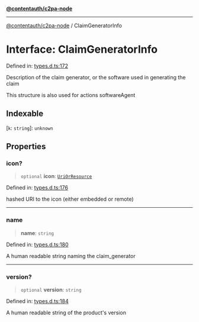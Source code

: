 [**@contentauth/c2pa-node**](../README.md)

***

[@contentauth/c2pa-node](../README.md) / ClaimGeneratorInfo

# Interface: ClaimGeneratorInfo

Defined in: [types.d.ts:172](https://github.com/contentauth/c2pa-node-v2/blob/c336e36bb30fc393837615821d0e64cbfdcdeea6/js-src/types.d.ts#L172)

Description of the claim generator, or the software used in generating the claim

This structure is also used for actions softwareAgent

## Indexable

\[`k`: `string`\]: `unknown`

## Properties

### icon?

> `optional` **icon**: [`UriOrResource`](../type-aliases/UriOrResource.md)

Defined in: [types.d.ts:176](https://github.com/contentauth/c2pa-node-v2/blob/c336e36bb30fc393837615821d0e64cbfdcdeea6/js-src/types.d.ts#L176)

hashed URI to the icon (either embedded or remote)

***

### name

> **name**: `string`

Defined in: [types.d.ts:180](https://github.com/contentauth/c2pa-node-v2/blob/c336e36bb30fc393837615821d0e64cbfdcdeea6/js-src/types.d.ts#L180)

A human readable string naming the claim_generator

***

### version?

> `optional` **version**: `string`

Defined in: [types.d.ts:184](https://github.com/contentauth/c2pa-node-v2/blob/c336e36bb30fc393837615821d0e64cbfdcdeea6/js-src/types.d.ts#L184)

A human readable string of the product's version
